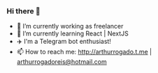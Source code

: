 ### Hi there 👋

<!--
**arthurrogado/arthurrogado** is a ✨ _special_ ✨ repository because its `README.md` (this file) appears on your GitHub profile.

Here are some ideas to get you started:

- 🔭 I’m currently working on ...
- 🌱 I’m currently learning ...
- 👯 I’m looking to collaborate on ...
- 🤔 I’m looking for help with ...
- 💬 Ask me about ...
- 📫 How to reach me: ...
- 😄 Pronouns: ...
- ⚡ Fun fact: ...
-->

- 🔭 I’m currently working as freelancer
- 🌱 I’m currently learning React | NextJS
- ✈️ I'm a Telegram bot enthusiast!
- 📫 How to reach me: http://arthurrogado.t.me | arthurrogadoreis@hotmail.com

